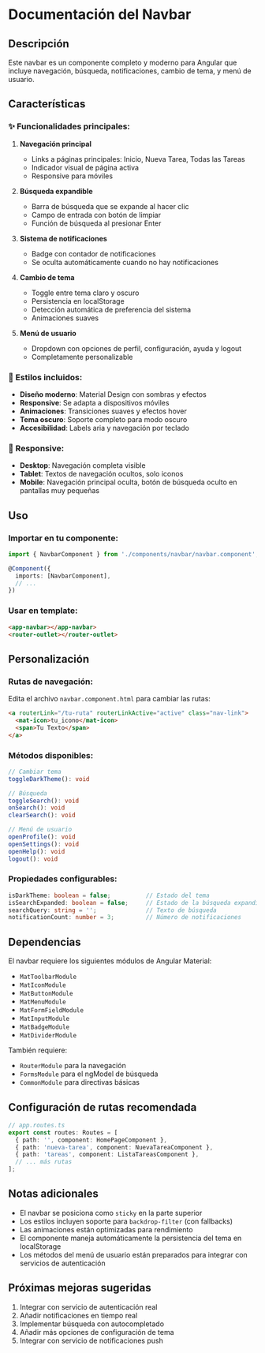 # Documentación del Navbar

## Descripción
Este navbar es un componente completo y moderno para Angular que incluye navegación, búsqueda, notificaciones, cambio de tema, y menú de usuario.

## Características

### ✨ Funcionalidades principales:

1. **Navegación principal**
   - Links a páginas principales: Inicio, Nueva Tarea, Todas las Tareas
   - Indicador visual de página activa
   - Responsive para móviles

2. **Búsqueda expandible**
   - Barra de búsqueda que se expande al hacer clic
   - Campo de entrada con botón de limpiar
   - Función de búsqueda al presionar Enter

3. **Sistema de notificaciones**
   - Badge con contador de notificaciones
   - Se oculta automáticamente cuando no hay notificaciones

4. **Cambio de tema**
   - Toggle entre tema claro y oscuro
   - Persistencia en localStorage
   - Detección automática de preferencia del sistema
   - Animaciones suaves

5. **Menú de usuario**
   - Dropdown con opciones de perfil, configuración, ayuda y logout
   - Completamente personalizable

### 🎨 Estilos incluidos:

- **Diseño moderno**: Material Design con sombras y efectos
- **Responsive**: Se adapta a dispositivos móviles
- **Animaciones**: Transiciones suaves y efectos hover
- **Tema oscuro**: Soporte completo para modo oscuro
- **Accesibilidad**: Labels aria y navegación por teclado

### 📱 Responsive:

- **Desktop**: Navegación completa visible
- **Tablet**: Textos de navegación ocultos, solo iconos
- **Mobile**: Navegación principal oculta, botón de búsqueda oculto en pantallas muy pequeñas

## Uso

### Importar en tu componente:

```typescript
import { NavbarComponent } from './components/navbar/navbar.component';

@Component({
  imports: [NavbarComponent],
  // ...
})
```

### Usar en template:

```html
<app-navbar></app-navbar>
<router-outlet></router-outlet>
```

## Personalización

### Rutas de navegación:
Edita el archivo `navbar.component.html` para cambiar las rutas:

```html
<a routerLink="/tu-ruta" routerLinkActive="active" class="nav-link">
  <mat-icon>tu_icono</mat-icon>
  <span>Tu Texto</span>
</a>
```

### Métodos disponibles:

```typescript
// Cambiar tema
toggleDarkTheme(): void

// Búsqueda
toggleSearch(): void
onSearch(): void
clearSearch(): void

// Menú de usuario
openProfile(): void
openSettings(): void
openHelp(): void
logout(): void
```

### Propiedades configurables:

```typescript
isDarkTheme: boolean = false;          // Estado del tema
isSearchExpanded: boolean = false;     // Estado de la búsqueda expandida
searchQuery: string = '';              // Texto de búsqueda
notificationCount: number = 3;         // Número de notificaciones
```

## Dependencias

El navbar requiere los siguientes módulos de Angular Material:

- `MatToolbarModule`
- `MatIconModule`
- `MatButtonModule`
- `MatMenuModule`
- `MatFormFieldModule`
- `MatInputModule`
- `MatBadgeModule`
- `MatDividerModule`

También requiere:
- `RouterModule` para la navegación
- `FormsModule` para el ngModel de búsqueda
- `CommonModule` para directivas básicas

## Configuración de rutas recomendada

```typescript
// app.routes.ts
export const routes: Routes = [
  { path: '', component: HomePageComponent },
  { path: 'nueva-tarea', component: NuevaTareaComponent },
  { path: 'tareas', component: ListaTareasComponent },
  // ... más rutas
];
```

## Notas adicionales

- El navbar se posiciona como `sticky` en la parte superior
- Los estilos incluyen soporte para `backdrop-filter` (con fallbacks)
- Las animaciones están optimizadas para rendimiento
- El componente maneja automáticamente la persistencia del tema en localStorage
- Los métodos del menú de usuario están preparados para integrar con servicios de autenticación

## Próximas mejoras sugeridas

1. Integrar con servicio de autenticación real
2. Añadir notificaciones en tiempo real
3. Implementar búsqueda con autocompletado
4. Añadir más opciones de configuración de tema
5. Integrar con servicio de notificaciones push
